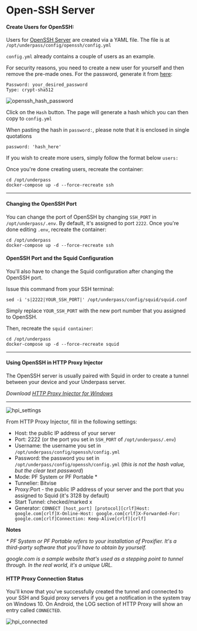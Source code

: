 # Open-SSH Server

#### Create Users for OpenSSH:

Users for [OpenSSH Server](https://gitlab.com/vlasov-y/openssh-server) are created via a YAML file. The file is at `/opt/underpass/config/openssh/config.yml`

`config.yml` already contains a couple of users as an example.

For security reasons, you need to create a new user for yourself and then remove the pre-made ones. For the password, generate it from [here](https://www.mkpasswd.net/?type=crypt-sha512):
```
Password: your_desired_password
Type: crypt-sha512
```
![openssh_hash_password](https://user-images.githubusercontent.com/9207205/94208731-1faf8900-fefd-11ea-8ed3-2c0789176f9b.png)

Click on the `Hash` button. The page will generate a hash which you can then copy to `config.yml`

When pasting the hash in `password:`, please note that it is enclosed in single quotations
```
password: 'hash_here'
```

If you wish to create more users, simply follow the format below `users:`

Once you're done creating users, recreate the container:
```
cd /opt/underpass
docker-compose up -d --force-recreate ssh
```

***

#### Changing the OpenSSH Port

You can change the port of OpenSSH by changing `SSH_PORT` in `/opt/underpass/.env`. By default, it's assigned to port `2222`. Once you're done editing `.env`, recreate the container:
```
cd /opt/underpass
docker-compose up -d --force-recreate ssh
```

#### OpenSSH Port and the Squid Configuration

You'll also have to change the Squid configuration after changing the OpenSSH port.

Issue this command from your SSH terminal:
```
sed -i 's|2222|YOUR_SSH_PORT|' /opt/underpass/config/squid/squid.conf
```
Simply replace `YOUR_SSH_PORT` with the new port number that you assigned to OpenSSH.

Then, recreate the `squid container`:
```
cd /opt/underpass
docker-compose up -d --force-recreate squid
```

***

#### Using OpenSSH in HTTP Proxy Injector

The OpenSSH server is usually paired with Squid in order to create a tunnel between your device and your Underpass server.

_Download [HTTP Proxy Injector for Windows](https://github.com/a-dev1412/a-dev1412.github.io/releases/latest)_

***

![hpi_settings](https://user-images.githubusercontent.com/9207205/94207196-abbfb180-fef9-11ea-863b-4cc61a2e31a9.png)

From HTTP Proxy Injector, fill in the following settings:
- Host: the public IP address of your server
- Port: 2222 (or the port you set in `SSH_PORT` of `/opt/underpass/.env`)
- Username: the username you set in `/opt/underpass/config/openssh/config.yml`
- Password: the password you set in `/opt/underpass/config/openssh/config.yml` (_this is not the hash value, but the clear text password_)
- Mode: PF System or PF Portable *
- Tunnelier: Bitvise
- Proxy:Port - the public IP address of your server and the port that you assigned to Squid (it's 3128 by default)
- Start Tunnel: checked/marked x
- Generator: `CONNECT [host_port] [protocol][crlf]Host: google.com[crlf]X-Online-Host: google.com[crlf]X-Forwarded-For: google.com[crlf]Connection: Keep-Alive[crlf][crlf]`

**Notes**

_* PF System or PF Portable refers to your installation of Proxifier. It's a third-party software that you'll have to obtain by yourself._

_google.com is a sample website that's used as a stepping point to tunnel through. In the real world, it's a unique URL._

#### HTTP Proxy Connection Status

You'll know that you've successfully created the tunnel and connected to your SSH and Squid proxy servers if you get a notification in the system tray on Windows 10. On Android, the LOG section of HTTP Proxy will show an entry called `CONNECTED`.

![hpi_connected](https://user-images.githubusercontent.com/9207205/94208278-0fe37500-fefc-11ea-9bd7-0a0ce327b0e8.png)
